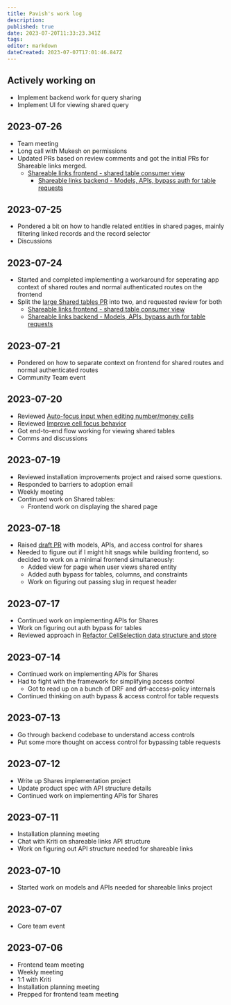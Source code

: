 ```yaml
---
title: Pavish's work log
description: 
published: true
date: 2023-07-20T11:33:23.341Z
tags: 
editor: markdown
dateCreated: 2023-07-07T17:01:46.847Z
---
```


## Actively working on
* Implement backend work for query sharing
* Implement UI for viewing shared query

## 2023-07-26
* Team meeting
* Long call with Mukesh on permissions
* Updated PRs based on review comments and got the initial PRs for Shareable links merged.
  - [Shareable links frontend - shared table consumer view](https://github.com/centerofci/mathesar/pull/3093)
	- [Shareable links backend - Models, APIs, bypass auth for table requests](https://github.com/centerofci/mathesar/pull/3092)

## 2023-07-25
* Pondered a bit on how to handle related entities in shared pages, mainly filtering linked records and the record selector
* Discussions

## 2023-07-24
* Started and completed implementing a workaround for seperating app context of shared routes and normal authenticated routes on the frontend
* Split the [large Shared tables PR](https://github.com/centerofci/mathesar/pull/3061) into two, and requested review for both
	- [Shareable links frontend - shared table consumer view](https://github.com/centerofci/mathesar/pull/3093)
	- [Shareable links backend - Models, APIs, bypass auth for table requests](https://github.com/centerofci/mathesar/pull/3092)

## 2023-07-21
* Pondered on how to separate context on frontend for shared routes and normal authenticated routes
* Community Team event

## 2023-07-20
* Reviewed [Auto-focus input when editing number/money cells](https://github.com/centerofci/mathesar/pull/2975)
* Reviewed [Improve cell focus behavior](https://github.com/centerofci/mathesar/pull/2989)
* Got end-to-end flow working for viewing shared tables
* Comms and discussions

## 2023-07-19
* Reviewed installation improvements project and raised some questions.
* Responded to barriers to adoption email
* Weekly meeting
* Continued work on Shared tables:
	- Frontend work on displaying the shared page

## 2023-07-18
* Raised [draft PR](https://github.com/centerofci/mathesar/pull/3061) with models, APIs, and access control for shares
* Needed to figure out if I might hit snags while building frontend, so decided to work on a minimal frontend simultaneously:
	- Added view for page when user views shared entity
  - Added auth bypass for tables, columns, and constraints
  - Work on figuring out passing slug in request header

## 2023-07-17
* Continued work on implementing APIs for Shares
* Work on figuring out auth bypass for tables
* Reviewed approach in [Refactor CellSelection data structure and store](https://github.com/centerofci/mathesar/pull/3037)

## 2023-07-14
* Continued work on implementing APIs for Shares
* Had to fight with the framework for simplifying access control
	- Got to read up on a bunch of DRF and drf-access-policy internals
* Continued thinking on auth bypass & access control for table requests

## 2023-07-13
* Go through backend codebase to understand access controls
* Put some more thought on access control for bypassing table requests

## 2023-07-12
* Write up Shares implementation project
* Update product spec with API structure details
* Continued work on implementing APIs for Shares

## 2023-07-11
* Installation planning meeting
* Chat with Kriti on shareable links API structure
* Work on figuring out API structure needed for shareable links

## 2023-07-10
* Started work on models and APIs needed for shareable links project

## 2023-07-07
* Core team event

## 2023-07-06
* Frontend team meeting
* Weekly meeting
* 1:1 with Kriti
* Installation planning meeting
* Prepped for frontend team meeting
